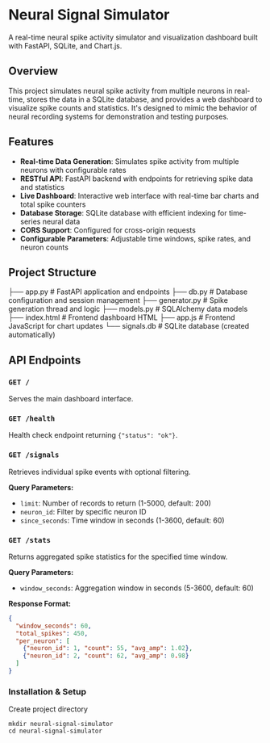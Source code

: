 # Neural Signal Simulator

A real-time neural spike activity simulator and visualization dashboard built with FastAPI, SQLite, and Chart.js.

## Overview

This project simulates neural spike activity from multiple neurons in real-time, stores the data in a SQLite database, and provides a web dashboard to visualize spike counts and statistics. It's designed to mimic the behavior of neural recording systems for demonstration and testing purposes.

## Features

- **Real-time Data Generation**: Simulates spike activity from multiple neurons with configurable rates
- **RESTful API**: FastAPI backend with endpoints for retrieving spike data and statistics
- **Live Dashboard**: Interactive web interface with real-time bar charts and total spike counters
- **Database Storage**: SQLite database with efficient indexing for time-series neural data
- **CORS Support**: Configured for cross-origin requests
- **Configurable Parameters**: Adjustable time windows, spike rates, and neuron counts

## Project Structure

├── app.py # FastAPI application and endpoints
├── db.py # Database configuration and session management
├── generator.py # Spike generation thread and logic
├── models.py # SQLAlchemy data models
├── index.html # Frontend dashboard HTML
├── app.js # Frontend JavaScript for chart updates
└── signals.db # SQLite database (created automatically)


## API Endpoints

### `GET /`
Serves the main dashboard interface.

### `GET /health`
Health check endpoint returning `{"status": "ok"}`.

### `GET /signals`
Retrieves individual spike events with optional filtering.

**Query Parameters:**
- `limit`: Number of records to return (1-5000, default: 200)
- `neuron_id`: Filter by specific neuron ID
- `since_seconds`: Time window in seconds (1-3600, default: 60)

### `GET /stats`
Returns aggregated spike statistics for the specified time window.

**Query Parameters:**
- `window_seconds`: Aggregation window in seconds (5-3600, default: 60)

**Response Format:**
```json
{
  "window_seconds": 60,
  "total_spikes": 450,
  "per_neuron": [
    {"neuron_id": 1, "count": 55, "avg_amp": 1.02},
    {"neuron_id": 2, "count": 62, "avg_amp": 0.98}
  ]
}
```

### Installation & Setup
Create project directory
```
mkdir neural-signal-simulator
cd neural-signal-simulator
```
